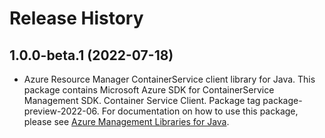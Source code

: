 # Release History

## 1.0.0-beta.1 (2022-07-18)

- Azure Resource Manager ContainerService client library for Java. This package contains Microsoft Azure SDK for ContainerService Management SDK. Container Service Client. Package tag package-preview-2022-06. For documentation on how to use this package, please see [Azure Management Libraries for Java](https://aka.ms/azsdk/java/mgmt).
